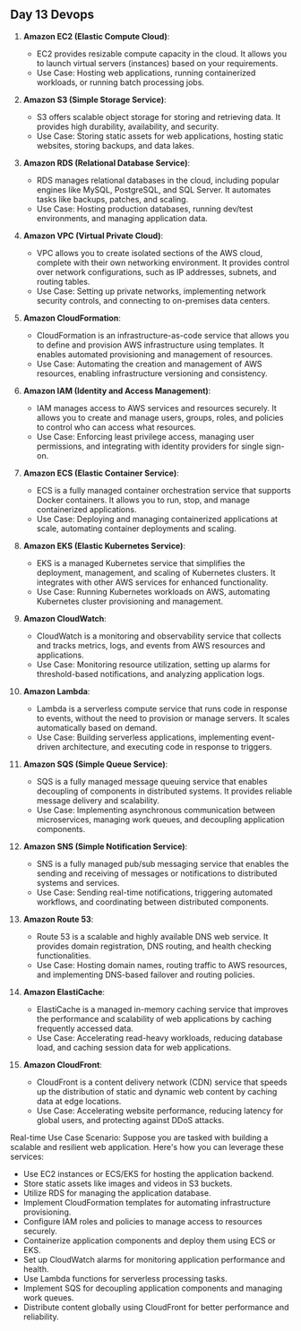 ## Day 13 Devops
1. **Amazon EC2 (Elastic Compute Cloud)**:
   - EC2 provides resizable compute capacity in the cloud. It allows you to launch virtual servers (instances) based on your requirements.
   - Use Case: Hosting web applications, running containerized workloads, or running batch processing jobs.

2. **Amazon S3 (Simple Storage Service)**:
   - S3 offers scalable object storage for storing and retrieving data. It provides high durability, availability, and security.
   - Use Case: Storing static assets for web applications, hosting static websites, storing backups, and data lakes.

3. **Amazon RDS (Relational Database Service)**:
   - RDS manages relational databases in the cloud, including popular engines like MySQL, PostgreSQL, and SQL Server. It automates tasks like backups, patches, and scaling.
   - Use Case: Hosting production databases, running dev/test environments, and managing application data.

4. **Amazon VPC (Virtual Private Cloud)**:
   - VPC allows you to create isolated sections of the AWS cloud, complete with their own networking environment. It provides control over network configurations, such as IP addresses, subnets, and routing tables.
   - Use Case: Setting up private networks, implementing network security controls, and connecting to on-premises data centers.

5. **Amazon CloudFormation**:
   - CloudFormation is an infrastructure-as-code service that allows you to define and provision AWS infrastructure using templates. It enables automated provisioning and management of resources.
   - Use Case: Automating the creation and management of AWS resources, enabling infrastructure versioning and consistency.

6. **Amazon IAM (Identity and Access Management)**:
   - IAM manages access to AWS services and resources securely. It allows you to create and manage users, groups, roles, and policies to control who can access what resources.
   - Use Case: Enforcing least privilege access, managing user permissions, and integrating with identity providers for single sign-on.

7. **Amazon ECS (Elastic Container Service)**:
   - ECS is a fully managed container orchestration service that supports Docker containers. It allows you to run, stop, and manage containerized applications.
   - Use Case: Deploying and managing containerized applications at scale, automating container deployments and scaling.

8. **Amazon EKS (Elastic Kubernetes Service)**:
   - EKS is a managed Kubernetes service that simplifies the deployment, management, and scaling of Kubernetes clusters. It integrates with other AWS services for enhanced functionality.
   - Use Case: Running Kubernetes workloads on AWS, automating Kubernetes cluster provisioning and management.

9. **Amazon CloudWatch**:
   - CloudWatch is a monitoring and observability service that collects and tracks metrics, logs, and events from AWS resources and applications.
   - Use Case: Monitoring resource utilization, setting up alarms for threshold-based notifications, and analyzing application logs.

10. **Amazon Lambda**:
    - Lambda is a serverless compute service that runs code in response to events, without the need to provision or manage servers. It scales automatically based on demand.
    - Use Case: Building serverless applications, implementing event-driven architecture, and executing code in response to triggers.

11. **Amazon SQS (Simple Queue Service)**:
    - SQS is a fully managed message queuing service that enables decoupling of components in distributed systems. It provides reliable message delivery and scalability.
    - Use Case: Implementing asynchronous communication between microservices, managing work queues, and decoupling application components.

12. **Amazon SNS (Simple Notification Service)**:
    - SNS is a fully managed pub/sub messaging service that enables the sending and receiving of messages or notifications to distributed systems and services.
    - Use Case: Sending real-time notifications, triggering automated workflows, and coordinating between distributed components.

13. **Amazon Route 53**:
    - Route 53 is a scalable and highly available DNS web service. It provides domain registration, DNS routing, and health checking functionalities.
    - Use Case: Hosting domain names, routing traffic to AWS resources, and implementing DNS-based failover and routing policies.

14. **Amazon ElastiCache**:
    - ElastiCache is a managed in-memory caching service that improves the performance and scalability of web applications by caching frequently accessed data.
    - Use Case: Accelerating read-heavy workloads, reducing database load, and caching session data for web applications.

15. **Amazon CloudFront**:
    - CloudFront is a content delivery network (CDN) service that speeds up the distribution of static and dynamic web content by caching data at edge locations.
    - Use Case: Accelerating website performance, reducing latency for global users, and protecting against DDoS attacks.

Real-time Use Case Scenario:
Suppose you are tasked with building a scalable and resilient web application. Here's how you can leverage these services:

- Use EC2 instances or ECS/EKS for hosting the application backend.
- Store static assets like images and videos in S3 buckets.
- Utilize RDS for managing the application database.
- Implement CloudFormation templates for automating infrastructure provisioning.
- Configure IAM roles and policies to manage access to resources securely.
- Containerize application components and deploy them using ECS or EKS.
- Set up CloudWatch alarms for monitoring application performance and health.
- Use Lambda functions for serverless processing tasks.
- Implement SQS for decoupling application components and managing work queues.
- Distribute content globally using CloudFront for better performance and reliability.
